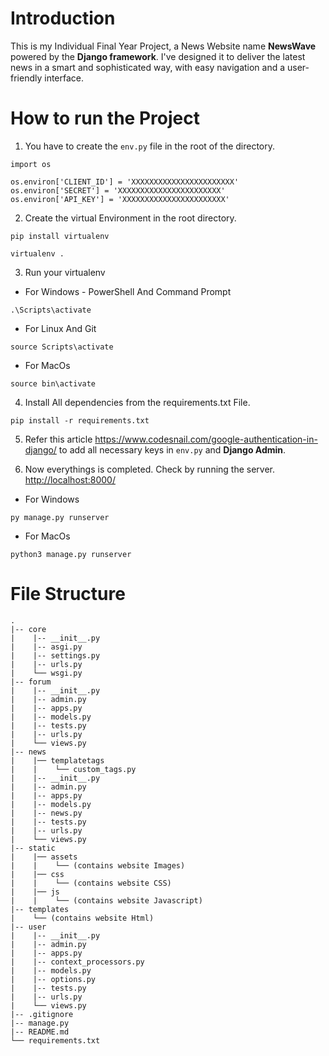 <!-- ```
virtualenv .
source Scripts/activate
```

You have to create the file in the root of the directory ```env.py```
```
import os

os.environ['CLIENT_ID'] = 
os.environ['SECRET'] = 
``` -->

# Introduction

This is my Individual Final Year Project, a News Website name **NewsWave** powered by the **Django framework**. I've designed it to deliver the latest news in a smart and sophisticated way, with easy navigation and a user-friendly interface. 

# How to run the Project

1. You have to create the ```env.py``` file in the root of the directory.

```
import os

os.environ['CLIENT_ID'] = 'XXXXXXXXXXXXXXXXXXXXXXX'
os.environ['SECRET'] = 'XXXXXXXXXXXXXXXXXXXXXXX'
os.environ['API_KEY'] = 'XXXXXXXXXXXXXXXXXXXXXXX'
```

2. Create the virtual Environment in the root directory.

```
pip install virtualenv

virtualenv .
```

3. Run your virtualenv

- For Windows - PowerShell And Command Prompt

```
.\Scripts\activate
```

- For Linux And Git

```
source Scripts\activate
```

- For MacOs

```
source bin\activate
```

4. Install All dependencies from the requirements.txt File.

```
pip install -r requirements.txt
```

5. Refer this article <https://www.codesnail.com/google-authentication-in-django/> to add all necessary keys in ```env.py``` and **Django Admin**.

6. Now everythings is completed. Check by running the server. <http://localhost:8000/>

- For Windows

```
py manage.py runserver
```

- For MacOs

```
python3 manage.py runserver
```
# File Structure

```
.
|-- core
|    |-- __init__.py
|    |-- asgi.py
|    |-- settings.py
|    |-- urls.py
|    └── wsgi.py
|-- forum
|    |-- __init__.py
|    |-- admin.py
|    |-- apps.py
|    |-- models.py
|    |-- tests.py
|    |-- urls.py
|    └── views.py
|-- news
|    |── templatetags
|    |    └── custom_tags.py
|    |-- __init__.py
|    |-- admin.py
|    |-- apps.py
|    |-- models.py
|    |-- news.py
|    |-- tests.py
|    |-- urls.py
|    └── views.py
|-- static
|    |── assets
|    |    └── (contains website Images)
|    |── css
|    |    └── (contains website CSS)
|    |── js
|    |    └── (contains website Javascript)
|-- templates
|    └── (contains website Html)
|-- user
|    |-- __init__.py
|    |-- admin.py
|    |-- apps.py
|    |-- context_processors.py
|    |-- models.py
|    |-- options.py
|    |-- tests.py
|    |-- urls.py
|    └── views.py
|-- .gitignore
|-- manage.py
|-- README.md
└── requirements.txt
```
